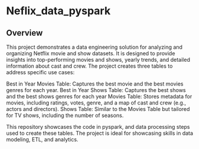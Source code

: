 # Neflix_data_pyspark
## Overview

This project demonstrates a data engineering solution for analyzing and organizing Netflix movie and show datasets. It is designed to provide insights into top-performing movies and shows, yearly trends, and detailed information about cast and crew. The project creates three tables to address specific use cases:

Best in Year Movies Table: Captures the best movie and the best movies genres for each year.
Best in Year Shows Table: Captures the best shows and the best shows genres for each year
Movies Table: Stores metadata for movies, including ratings, votes, genre, and a map of cast and crew (e.g., actors and directors).
Shows Table: Similar to the Movies Table but tailored for TV shows, including the number of seasons.

This repository showcases the code in pyspark, and data processing steps used to create these tables. The project is ideal for showcasing skills in data modeling, ETL, and analytics.
